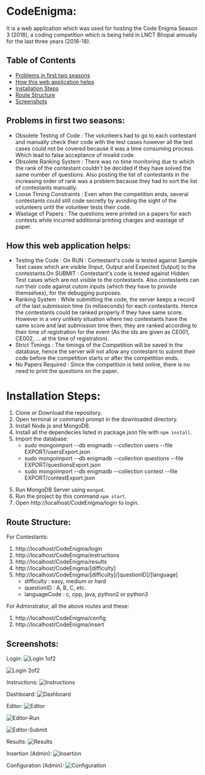 
# CodeEnigma:
It is a web application which was used for hosting the Code Enigma Season 3 (2018), a coding competition which is being held in LNCT Bhopal annually for the last three years (2016-18).

## Table of Contents

- [Problems in first two seasons](#problems-in-first-two-seasons)
- [How this web application helps](#how-this-web-application-helps)
- [Installation Steps](#installation-steps)
- [Route Structure](#route-structure)
- [Screenshots](#screenshots)

## Problems in first two seasons:
* Obsolete Testing of Code :  The volunteers had to go to each contestant and manually check their code with the test cases however all the test cases could not be covered because it was a time consuming process. Which lead to false acceptance of invalid code.
* Obsolete Ranking System : There was no time monitoring due to which the rank of the contestant couldn't be decided if they have solved the same number of questions. Also posting the list of contestants in the increasing order of rank was a problem because they had to sort the list of contestants manually.
* Loose Timing Constraints : Even when the competition ends, several contestants could still code secretly by avoiding the sight of the volunteers until the volunteer tests their code.
* Wastage of Papers : The questions were printed on a papers for each contests while incurred additional printing charges and wastage of paper.

## How this web application helps:
* Testing the Code : On RUN : Contestant's code is tested against Sample Test cases which are visible (Input, Output and Expected Output) to the contestants.On SUBMIT : Contestant's code is tested against Hidden Test cases which are not visible to the contestants. Also contestants can run their code against cutom inputs (which they have to provide themselves), for the debugging purposes.
* Ranking System : While submitting the code, the server keeps a record of the last submission time (in miliseconds) for each contestants. Hence the contestants could be ranked properly if they have same score. However in a very unlikely situation where two contestants have the same score and last submission time then, they are ranked according to their time of registration for the event (As the ids are given as CE001, CE002, ... at the time of registration).
* Strict Timings :  The timings of the Competition will be saved in the database, hence the server will not allow any contestant to submit their code before the competition starts or after the competition ends.	
* No Papers Required : Since the competition is held online, there is no need to print the questions on the paper.


# Installation Steps:
1. Clone or Download the repository.
2. Open terminal or command prompt in the downloaded directory.
3. Install Node.js and MongoDB.
4. Install all the dependecies listed in package.json file with `npm install`.
5. Import the database:
	- sudo mongoimport --db enigmadb --collection users --file EXPORT/usersExport.json
	- sudo mongoimport --db enigmadb --collection questions --file EXPORT/questionsExport.json
	- sudo mongoimport --db enigmadb --collection contest --file EXPORT/contestExport.json
5) Run MongoDB Server using `mongod`.
6) Run the project by this command `npm start`.
7) Open http://localhost/CodeEnigma/login to login.

## Route Structure:
For Contestants:
1. http://localhost/CodeEnigma/login
2. http://localhost/CodeEnigma/instructions
3. http://localhost/CodeEnigma/results
4. http://localhost/CodeEnigma/[difficulty]
5. http://localhost/CodeEnigma/[difficulty]/[questionID]/[language]
	- difficulty : easy, medium or hard
    - questionID : A, B, C, etc.
    - languageCode : c, cpp, java, python2 or python3

For Adminstrator, all the above routes and these:
1. http://localhost/CodeEnigma/config
2. http://localhost/CodeEnigma/insert



## Screenshots:
Login:
![Login 1of2](https://imgur.com/FVHsVGC.png)

![Login 2of2](https://imgur.com/6kpLMdE.png)

Instructions:
![Instructions](https://imgur.com/CDKiImt.png)

Dashboard:
![Dashboard](https://imgur.com/aP3fyS4.png)

Editor:
![Editor](https://imgur.com/OdfoobW.png)

![Editor-Run](https://imgur.com/UTYj01k.png)

![Editor-Submit](https://imgur.com/aHv4LBw.png)

Results:
![Results](https://imgur.com/u3xTjgX.png)

Insertion (Admin):
![Insertion](https://imgur.com/dXODtTI.png)

Configuration (Admin):
![Configuration](https://imgur.com/PjO1UJv.png)
